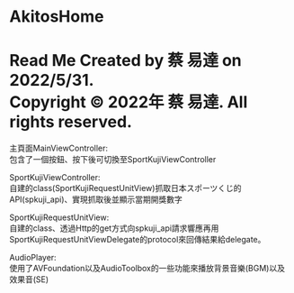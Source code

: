 # AkitosHome 
Read Me Created by 蔡 易達 on 2022/5/31.  
Copyright © 2022年 蔡 易達. All rights reserved.  
==============================================

主頁面MainViewController:  
包含了一個按鈕、按下後可切換至SportKujiViewController

SportKujiViewController:  
自建的class(SportKujiRequestUnitView)抓取日本スポーツくじ的API(spkuji_api)、實現抓取後並顯示當期開獎數字

SportKujiRequestUnitView:  
自建的class、透過Http的get方式向spkuji_api請求響應再用SportKujiRequestUnitViewDelegate的protocol來回傳結果給delegate。

AudioPlayer:  
使用了AVFoundation以及AudioToolbox的一些功能來播放背景音樂(BGM)以及效果音(SE)
